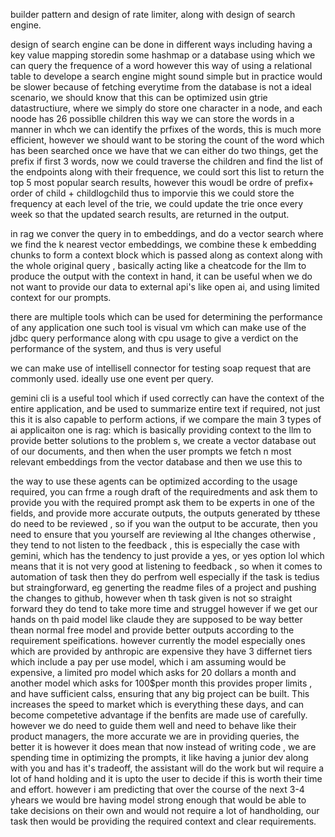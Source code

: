 builder pattern and design of rate limiter, along with design of search engine.

design of search engine can be done in different ways including 
having a key value mapping storedin some hashmap or a database using which we can query the frequence of a word however this way of using a relational table to develope a search engine might sound simple but in practice would be slower because of fetching everytime from the database is not a ideal scenario, we should know that this can be optimized usin gtrie datastructiure, where we simply do store one character in a node, and each noode has 26 possiblle children this way we can store the words in a manner in whch we can identify the prfixes of the words, this is much more efficient, however we should want to be storing the count of the word which has been searched once we have that we can either do two things, get the prefix if first 3 words, now we could traverse the children and find the list of the endpoints along with their frequence, we could sort this list to return the top 5 most popular search results, however this woudl be ordre of prefix+ order of child + childlogchild thus to imporvie this we could store the frequency at each level of the trie, we could update the trie once every week so that the updated search results, are returned in the output.

in rag we conver the query in to embeddings, and do a vector search where we find the k nearest vector embeddings, we combine these k embedding chunks to form a context block which is passed along as context along with the whole original query , basically acting like a cheatcode for the llm to produce the output with the context in hand, it can be useful when we do not want to provide our data to external api's like open ai, and using limited context for our prompts.

there are multiple tools which can be used for determining the performance of any application one such tool is visual vm which can make use of the jdbc query performance along with cpu usage to give a verdict on the performance of the system, and thus is very useful

we can make use of intellisell connector for testing soap request that are commonly used.
ideally use one event per query.

gemini cli is a useful tool which if used correctly can have the context of the entire application, and be used to summarize entire text if required, 
not just this it is also capable to perform actions, if we compare the main 3 types of ai applicaiton one is rag: which is basically providing context to the llm to provide better solutions to the problem s, we create a vector database out of our documents, and then when the user prompts we fetch n most relevant embeddings from the vector database and then we use this to 



the way to use these agents can be optimized according to the usage required, you can frme a rough draft of the requiredments and ask them to provide you with the required prompt ask them to be experts in one of the fields, and provide more accurate outputs, the outputs generated by tthese do need to be reviewed , so if you wan the output to be accurate, then you need to ensure that you yourself are reviewing al lthe changes otherwise , they tend to not listen to the feedback , this is especially the case with gemini, which has the tendency to just provide a yes, or yes option lol which means that it is not very good at listening to feedback , so when it comes to automation of task then they do perfrom well especially if the task is tedius but straingforward, eg generting the readme files of a project and pushing the changes to github, however when th task given is not so straight forward they do tend to take more time and struggel however if we get our hands on th paid model like claude they are supposed to be way better thean normal free model and provide better outputs according to the requirement speifications. however currently the model especially ones which are provided by anthropic are expensive they have 3 differnet tiers which include a pay per use model, which i am assuming would be expensive, a limited pro model which asks for 20 dollars a month and another model which asks for 100$per month this provides proper limits , and have sufficient calss, ensuring that any big project can be built. This increases the speed to market which is everything these days, and can become competetive advantage if the benfits are made use of carefully.
however we do need to guide them well and need to behave like their product managers, the more accurate we are in providing queries, the better it is however it does mean that now instead of writing code , we are spending time in optimizing the prompts, it like having a junior dev along with you and has it's tradeoff, the assistant will do the work but wil require a lot of hand holding and it is upto the user to decide if this is worth their time and effort. however i am predicting that over the course of the next 3-4 yhears we would bre having model strong enough that would be able to take decisions on their own and would not require a lot of handholding, our task then would be providing the required context and clear requirements. 